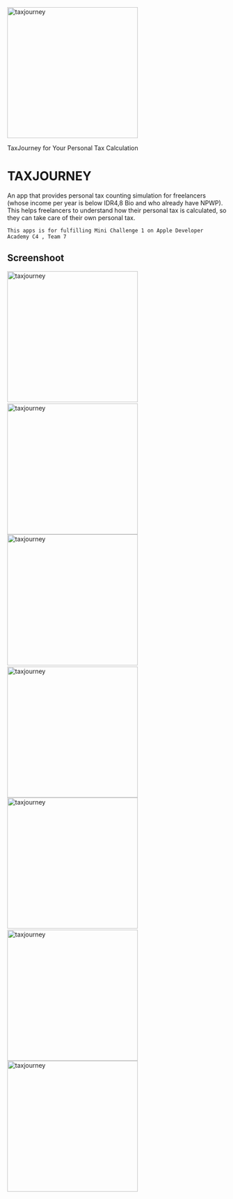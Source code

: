 
<img src="https://i.ibb.co/XkfWSvN/TJ.jpg" width="300" alt="taxjourney">

TaxJourney for Your Personal Tax Calculation

# TAXJOURNEY
An app that provides personal tax counting simulation for freelancers (whose income per year is below IDR4,8 Bio and who already have NPWP). This helps freelancers to understand how their personal tax is calculated, so they can take care of their own personal tax.

```
This apps is for fulfilling Mini Challenge 1 on Apple Developer Academy C4 , Team 7
```

## Screenshoot
<img src="https://i.ibb.co/KXS9pKx/Simulator-Screen-Shot-i-Phone-12-Pro-2021-04-20-at-18-07-25.png" width="300" alt="taxjourney">&nbsp;&nbsp;<img src="https://i.ibb.co/h8VnHMW/Simulator-Screen-Shot-i-Phone-12-Pro-2021-04-20-at-18-08-20.png" width="300" alt="taxjourney">
<img src="https://i.ibb.co/2hKvBck/Simulator-Screen-Shot-i-Phone-12-Pro-2021-04-20-at-18-09-35.png" width="300" alt="taxjourney">&nbsp;&nbsp;<img src="https://i.ibb.co/YyszFtN/Simulator-Screen-Shot-i-Phone-12-Pro-2021-04-20-at-18-09-53.png" width="300" alt="taxjourney">
<img src="https://i.ibb.co/7VfDHCv/Simulator-Screen-Shot-i-Phone-12-Pro-2021-04-20-at-18-10-08.png" width="300" alt="taxjourney">&nbsp;&nbsp;<img src="https://i.ibb.co/VW8S9fx/Simulator-Screen-Shot-i-Phone-12-Pro-2021-04-20-at-18-10-12.png" width="300" alt="taxjourney">
<img src="https://i.ibb.co/DQb435v/Simulator-Screen-Shot-i-Phone-12-Pro-2021-04-20-at-18-10-22.png" width="300" alt="taxjourney">

